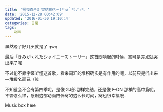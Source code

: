 ```yaml
---
title: '摇曳百合3 完结撒花～(*´ω｀*)ﾉﾞ✧*。'
date: '2015-12-28 00:42:09'
updated: '2016-01-30 19:10:14'
categories: 日常
tags:
  - 动画
---
```



虽然晚了好几天就是了 qwq

最后「きみがくれたシャイニーストーリー」这首歌响起的时候，窝可是差点就哭出来了呢

不过能不靠字幕听懂这首歌，看来词汇的堆积确实是有作用的呢，以前只是听出来一堆假名而已（笑

不知道会不会有第四季呢，是像 GJ部 那样完结，还是像 K-ON 那样的高中篇呢。不管怎么样，感谢这部动画陪伴窝的这么长时间，窝也很幸福哦~

Music box here

